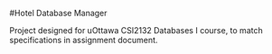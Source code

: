 #Hotel Database Manager

Project designed for uOttawa CSI2132 Databases I course, to match specifications in assignment document.